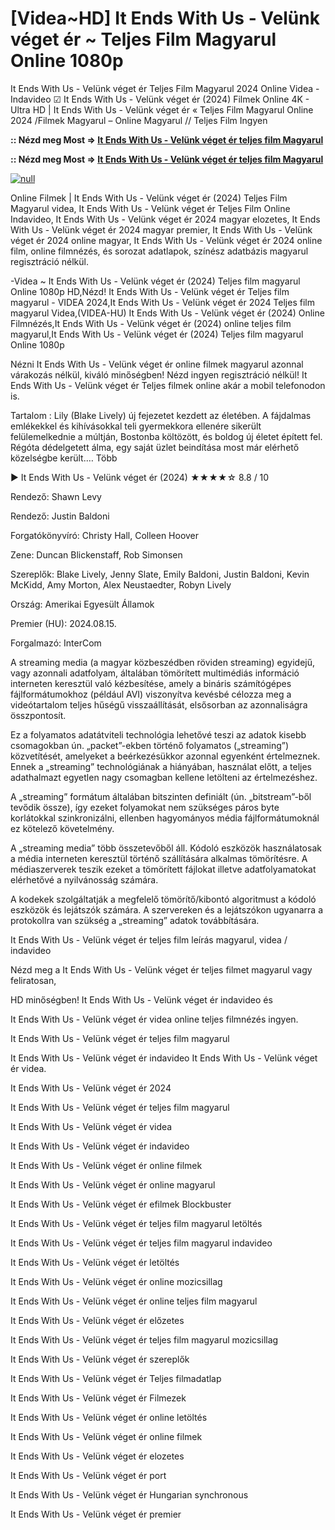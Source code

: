 # [Videa~HD] It Ends With Us - Velünk véget ér ~ Teljes Film Magyarul Online 1080p

It Ends With Us - Velünk véget ér Teljes Film Magyarul 2024 Online Videa - Indavideo ☑ It Ends With Us - Velünk véget ér (2024) Filmek Online 4K - Ultra HD | It Ends With Us - Velünk véget ér « Teljes Film Magyarul Online 2024 /Filmek Magyarul – Online Magyarul // Teljes Film Ingyen

**:: Nézd meg Most => [It Ends With Us - Velünk véget ér teljes film Magyarul](https://t.co/MgGVY4MPhf)**

**:: Nézd meg Most => [It Ends With Us - Velünk véget ér teljes film Magyarul](https://t.co/MgGVY4MPhf)**

[![null](https://static.wixstatic.com/media/855a25_043b5abeb4ae4d35ac003198e7fe56ed~mv2.gif)](https://t.co/MgGVY4MPhf)

Online Filmek | It Ends With Us - Velünk véget ér (2024) Teljes Film Magyarul videa, It Ends With Us - Velünk véget ér Teljes Film Online Indavideo, It Ends With Us - Velünk véget ér 2024 magyar elozetes, It Ends With Us - Velünk véget ér 2024 magyar premier, It Ends With Us - Velünk véget ér 2024 online magyar, It Ends With Us - Velünk véget ér 2024 online film, online filmnézés, és sorozat adatlapok, színész adatbázis magyarul regisztráció nélkül.

-Videa ~ It Ends With Us - Velünk véget ér (2024) Teljes film magyarul Online 1080p HD,Nézd! It Ends With Us - Velünk véget ér Teljes film magyarul - VIDEA 2024,It Ends With Us - Velünk véget ér 2024 Teljes film magyarul Videa,(VIDEA-HU) It Ends With Us - Velünk véget ér (2024) Online Filmnézés,It Ends With Us - Velünk véget ér (2024) online teljes film magyarul,It Ends With Us - Velünk véget ér (2024) Teljes film magyarul Online 1080p

Nézni It Ends With Us - Velünk véget ér online filmek magyarul azonnal várakozás nélkül, kiváló minőségben! Nézd ingyen regisztráció nélkül! It Ends With Us - Velünk véget ér Teljes filmek online akár a mobil telefonodon is.

Tartalom : Lily (Blake Lively) új fejezetet kezdett az életében. A fájdalmas emlékekkel és kihívásokkal teli gyermekkora ellenére sikerült felülemelkednie a múltján, Bostonba költözött, és boldog új életet épített fel. Régóta dédelgetett álma, egy saját üzlet beindítása most már elérhető közelségbe került.… Több

▶️ It Ends With Us - Velünk véget ér (2024) ★★★★☆ 8.8 / 10

Rendező: Shawn Levy

Rendező: Justin Baldoni

Forgatókönyvíró: Christy Hall, Colleen Hoover

Zene: Duncan Blickenstaff, Rob Simonsen

Szereplők: Blake Lively, Jenny Slate, Emily Baldoni, Justin Baldoni, Kevin McKidd, Amy Morton, Alex Neustaedter, Robyn Lively

Ország: Amerikai Egyesült Államok

Premier (HU): 2024.08.15.

Forgalmazó: InterCom

A streaming media (a magyar közbeszédben röviden streaming) egyidejű, vagy azonnali adatfolyam, általában tömörített multimédiás információ interneten keresztül való kézbesítése, amely a bináris számítógépes fájlformátumokhoz (például AVI) viszonyítva kevésbé célozza meg a videótartalom teljes hűségű visszaállítását, elsősorban az azonnaliságra összpontosít.

Ez a folyamatos adatátviteli technológia lehetővé teszi az adatok kisebb csomagokban ún. „packet”-ekben történő folyamatos („streaming”) közvetítését, amelyeket a beérkezésükkor azonnal egyenként értelmeznek. Ennek a „streaming” technológiának a hiányában, használat előtt, a teljes adathalmazt egyetlen nagy csomagban kellene letölteni az értelmezéshez.

A „streaming” formátum általában bitszinten definiált (ún. „bitstream”-ből tevődik össze), így ezeket folyamokat nem szükséges páros byte korlátokkal szinkronizálni, ellenben hagyományos média fájlformátumoknál ez kötelező követelmény.

A „streaming media” több összetevőből áll. Kódoló eszközök használatosak a média interneten keresztül történő szállítására alkalmas tömörítésre. A médiaszerverek teszik ezeket a tömörített fájlokat illetve adatfolyamatokat elérhetővé a nyilvánosság számára.

A kodekek szolgáltatják a megfelelő tömörítő/kibontó algoritmust a kódoló eszközök és lejátszók számára. A szervereken és a lejátszókon ugyanarra a protokollra van szükség a „streaming” adatok továbbítására.

It Ends With Us - Velünk véget ér teljes film leírás magyarul, videa / indavideo

Nézd meg a It Ends With Us - Velünk véget ér teljes filmet magyarul vagy feliratosan, 

HD minőségben! It Ends With Us - Velünk véget ér indavideo és 

It Ends With Us - Velünk véget ér videa online teljes filmnézés ingyen. 

It Ends With Us - Velünk véget ér teljes film magyarul 

It Ends With Us - Velünk véget ér indavideo It Ends With Us - Velünk véget ér videa.

It Ends With Us - Velünk véget ér 2024

It Ends With Us - Velünk véget ér teljes film magyarul

It Ends With Us - Velünk véget ér videa

It Ends With Us - Velünk véget ér indavideo

It Ends With Us - Velünk véget ér online filmek

It Ends With Us - Velünk véget ér online magyarul

It Ends With Us - Velünk véget ér efilmek Blockbuster

It Ends With Us - Velünk véget ér teljes film magyarul letöltés

It Ends With Us - Velünk véget ér teljes film magyarul indavideo

It Ends With Us - Velünk véget ér letöltés

It Ends With Us - Velünk véget ér online mozicsillag

It Ends With Us - Velünk véget ér online teljes film magyarul

It Ends With Us - Velünk véget ér előzetes

It Ends With Us - Velünk véget ér teljes film magyarul mozicsillag

It Ends With Us - Velünk véget ér szereplők

It Ends With Us - Velünk véget ér Teljes filmadatlap

It Ends With Us - Velünk véget ér Filmezek

It Ends With Us - Velünk véget ér online letöltés

It Ends With Us - Velünk véget ér online filmek

It Ends With Us - Velünk véget ér elozetes

It Ends With Us - Velünk véget ér port

It Ends With Us - Velünk véget ér Hungarian synchronous

It Ends With Us - Velünk véget ér premier
